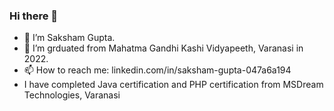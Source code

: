 ### Hi there 👋

<!--
**sakshamNS2022/sakshamNS2022** is a ✨ _special_ ✨ repository because its `README.md` (this file) appears on your GitHub profile.

Here are some ideas to get you started:
-->

- 🔭 I’m Saksham Gupta.
- 🌱 I’m grduated from Mahatma Gandhi Kashi Vidyapeeth, Varanasi in 2022.
- 📫 How to reach me: linkedin.com/in/saksham-gupta-047a6a194 
- I have completed Java certification and PHP certification from MSDream Technologies, Varanasi
